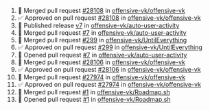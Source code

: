 <!--START_SECTION:activity-->
1. 🎉  Merged pull request [#28108](https://github.com/offensive-vk/offensive-vk/pull/28108) in [offensive-vk/offensive-vk](https://github.com/offensive-vk/offensive-vk)
2. ✅ Approved on pull request [#28108](https://github.com/offensive-vk/offensive-vk/pull/28108) in [offensive-vk/offensive-vk](https://github.com/offensive-vk/offensive-vk)
3. 🚀 Published release [v7](https://github.com/offensive-vk/auto-user-activity/releases/tag/v7) in [offensive-vk/auto-user-activity](https://github.com/offensive-vk/auto-user-activity)
4. 🎉  Merged pull request [#7](https://github.com/offensive-vk/auto-user-activity/pull/7) in [offensive-vk/auto-user-activity](https://github.com/offensive-vk/auto-user-activity)
5. 🎉  Merged pull request [#299](https://github.com/offensive-vk/UntilEverything/pull/299) in [offensive-vk/UntilEverything](https://github.com/offensive-vk/UntilEverything)
6. ✅ Approved on pull request [#299](https://github.com/offensive-vk/UntilEverything/pull/299) in [offensive-vk/UntilEverything](https://github.com/offensive-vk/UntilEverything)
7. 💪 Opened pull request [#7](https://github.com/offensive-vk/auto-user-activity/pull/7) in [offensive-vk/auto-user-activity](https://github.com/offensive-vk/auto-user-activity)
8. 🎉  Merged pull request [#28106](https://github.com/offensive-vk/offensive-vk/pull/28106) in [offensive-vk/offensive-vk](https://github.com/offensive-vk/offensive-vk)
9. ✅ Approved on pull request [#28106](https://github.com/offensive-vk/offensive-vk/pull/28106) in [offensive-vk/offensive-vk](https://github.com/offensive-vk/offensive-vk)
10. 🎉  Merged pull request [#27974](https://github.com/offensive-vk/offensive-vk/pull/27974) in [offensive-vk/offensive-vk](https://github.com/offensive-vk/offensive-vk)
11. ✅ Approved on pull request [#27974](https://github.com/offensive-vk/offensive-vk/pull/27974) in [offensive-vk/offensive-vk](https://github.com/offensive-vk/offensive-vk)
12. 🎉  Merged pull request [#1](https://github.com/offensive-vk/Roadmap.sh/pull/1) in [offensive-vk/Roadmap.sh](https://github.com/offensive-vk/Roadmap.sh)
13. 💪 Opened pull request [#1](https://github.com/offensive-vk/Roadmap.sh/pull/1) in [offensive-vk/Roadmap.sh](https://github.com/offensive-vk/Roadmap.sh)
<!--END_SECTION:activity-->